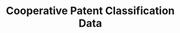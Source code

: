 ---
layout: default
bigquery: https://console.cloud.google.com/bigquery?p=patents-public-data&d=cpc&page=dataset
citation: '“Cooperative Patent Classification” by the EPO and USPTO, for public use. '
contributors: EPO, USPTO
cost: None
description: Cooperative Patent Classification Data contains the scheme and definitions
  of the Cooperative Patent Classification system for classifying patent documents.
  The CPC is the result of a partnership between the EPO and the USPTO in their joint
  effort to develop a common, internationally compatible classification system for
  technical documents, in particular patent publications, which will be used by both
  offices in the patent granting process
documentation: https://www.cooperativepatentclassification.org/cpcSchemeAndDefinitions
last_edit: 04/07/2022, 21:24:08
location: https://www.cooperativepatentclassification.org/index
maintained_by: USPTO, EPO
schema_fields:
- date_revised
- breakdownCode
- glossary
- sizeCache
- title_full
- application_references
- parents
- applicationReferences
- symbol
- informativeReferences
- residual_references
- additional_only
- notAllocatable
- children
- ipcConcordant
- definition
- level
- child_groups
- not_allocatable
- status
- title_part
- titlePart
- breakdown_code
- informative_references
- titleFull
- dateRevised
- ipc_concordant
- synonyms
- limitingReferences
- childGroups
- limiting_references
- residualReferences
shortname: cooperative_patent_classification
tags:
- patents
- science
title: Cooperative Patent Classification Data
uuid: 984374a7-16e9-4b35-9445-458daceb01bf
---